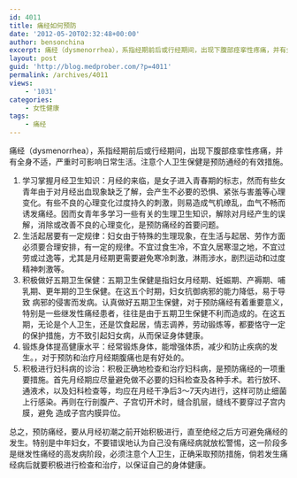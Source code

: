 ```yaml
---
id: 4011
title: 痛经如何预防
date: '2012-05-20T02:32:48+00:00'
author: bensonchina
excerpt: 痛经（dysmenorrhea），系指经期前后或行经期间，出现下腹部痉挛性疼痛，并有全身不适，严重时可影响日常生活。注意个人卫生保健是预防通经的有效措施。
layout: post
guid: 'http://blog.medprober.com/?p=4011'
permalink: /archives/4011
views:
    - '1031'
categories:
    - 女性健康
tags:
    - 痛经
---
```


痛经（dysmenorrhea），系指经期前后或行经期间，出现下腹部痉挛性疼痛，并有全身不适，严重时可影响日常生活。注意个人卫生保健是预防通经的有效措施。

1. 学习掌握月经卫生知识：月经的来临，是女子进入青春期的标志，然而有些女青年由于对月经出血现象缺乏了解，会产生不必要的恐惧、紧张与害羞等心理变化。有些不良的心理变化过度持久的刺激，则易造成气机缭乱，血气不畅而诱发痛经。因而女青年多学习一些有关的生理卫生知识，解除对月经产生的误解，消除或改善不良的心理变化，是预防痛经的首要问题。
2. 生活起居要有一定规律：妇女由于特殊的生理现象，在生活与起居、劳作方面必须要合理安排，有一定的规律。不宜过食生冷，不宜久居寒湿之地，不宜过劳或过逸等，尤其是月经期更需要避免寒冷刺激，淋雨涉水，剧烈运动和过度精神刺激等。
3. 积极做好五期卫生保健：五期卫生保健是指妇女月经期、妊娠期、产褥期、哺乳期、更年期的卫生保健。在这五个时期，妇女抗御病邪的能力降低，易于导致 病邪的侵害而发病。认真做好五期卫生保健，对于预防痛经有着重要意义，特别是一些继发性痛经患者，往往是由于五期卫生保健不利而造成的。在这五期，无论是个人卫生，还是饮食起居，情志调养，劳动锻炼等，都要恪守一定的保护措施，方不致引起妇女病，从而保证身体健康。
4. 锻炼身体提高健康水平：经常锻炼身体，能增强体质，减少和防止疾病的发生。，对于预防和治疗月经期腹痛也是有好处的。
5. 积极进行妇科病的诊治：积极正确地检查和治疗妇科病，是预防痛经的一项重要措施。首先月经期应尽量避免做不必要的妇科检查及各种手术。若行放环、通液术，以及妇科检查等，均应在月经干净后3～7天内进行，这样可防止细菌上行感染。再则在行剖腹产、子宫切开术时，缝合肌层，缝线不要穿过子宫内膜，避免 造成子宫内膜异位。

总之，预防痛经，要从月经初潮之前开始积极进行，直至绝经之后方可避免痛经的发生。特别是中年妇女，不要错误地认为自己没有痛经病就放松警惕，这一阶段多 是继发性痛经的高发病阶段，必须注意个人卫生，正确采取预防措施，倘若发生痛经病后就要积极进行检查和治疗，以保证自己的身体健康。